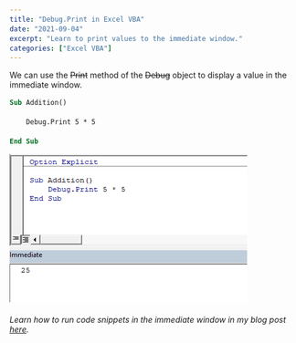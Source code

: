 ```yaml
---
title: "Debug.Print in Excel VBA"
date: "2021-09-04"
excerpt: "Learn to print values to the immediate window."
categories: ["Excel VBA"]
---
```


We can use the ~~Print~~ method of the ~~Debug~~ object to display a value in the immediate window.

```vb {numberLines}
Sub Addition()

    Debug.Print 5 * 5

End Sub
```

![Debug.Print](../images/debugPrint/debugPrint.png)

###### Learn how to run code snippets in the immediate window in my blog post [here](https://hemanta.io/visual-basic-editor-immediate-window/).
